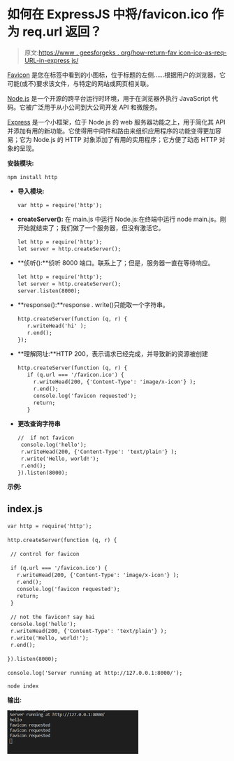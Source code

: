 # 如何在 ExpressJS 中将/favicon.ico 作为 req.url 返回？

> 原文:[https://www . geesforgeks . org/how-return-fav icon-ico-as-req-URL-in-express js/](https://www.geeksforgeeks.org/how-to-return-favicon-ico-as-req-url-in-expressjs/)

[Favicon](https://www.geeksforgeeks.org/what-is-favicon-and-what-is-the-size-of-it-in-html/) 是您在标签中看到的小图标，位于标题的左侧……根据用户的浏览器，它可能(或不)要求该文件，与特定的网站或网页相关联。

[Node.js](https://www.geeksforgeeks.org/introduction-to-nodejs/) 是一个开源的跨平台运行时环境，用于在浏览器外执行 JavaScript 代码。它被广泛用于从小公司到大公司开发 API 和微服务。

[Express](https://www.geeksforgeeks.org/introduction-to-express/) 是一个小框架，位于 Node.js 的 web 服务器功能之上，用于简化其 API 并添加有用的新功能。它使得用中间件和路由来组织应用程序的功能变得更加容易；它为 Node.js 的 HTTP 对象添加了有用的实用程序；它方便了动态 HTTP 对象的呈现。

**安装模块:**

```
npm install http
```

*   **导入模块:**

    ```
    var http = require('http');
    ```

*   **createServer():** 在 main.js 中运行 Node.js:在终端中运行 node main.js。刚开始就结束了；我们做了一个服务器，但没有激活它。

    ```
    let http = require('http');
    let server = http.createServer();
    ```

*   **侦听():**侦听 8000 端口。联系上了；但是，服务器一直在等待响应。

    ```
    let http = require('http');
    let server = http.createServer();
    server.listen(8000);
    ```

*   **response():**response . write()只能取一个字符串。

    ```
    http.createServer(function (q, r) {
       r.writeHead('hi' );
       r.end();
    });
    ```

*   **理解网址:**HTTP 200，表示请求已经完成，并导致新的资源被创建

    ```
    http.createServer(function (q, r) {  
       if (q.url === '/favicon.ico') {
         r.writeHead(200, {'Content-Type': 'image/x-icon'} );
         r.end();
         console.log('favicon requested');
         return;
       }
    ```

*   **更改查询字符串**

    ```
    //  if not favicon
     console.log('hello');
     r.writeHead(200, {'Content-Type': 'text/plain'} );
     r.write('Hello, world!');
     r.end();
    }).listen(8000);
    ```

**示例:**

## index.js

```
var http = require('http');

http.createServer(function (q, r) {  

 // control for favicon

 if (q.url === '/favicon.ico') {
   r.writeHead(200, {'Content-Type': 'image/x-icon'} );
   r.end();
   console.log('favicon requested');
   return;
 }

 // not the favicon? say hai
 console.log('hello');
 r.writeHead(200, {'Content-Type': 'text/plain'} );
 r.write('Hello, world!');
 r.end();

}).listen(8000);

console.log('Server running at http://127.0.0.1:8000/');
```

```
node index
```

**输出:**

![](img/c29747edc551023c1eafca0335391db8.png)
